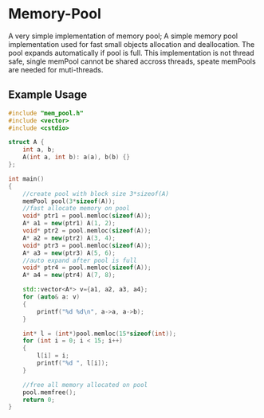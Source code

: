 # Memory-Pool
A very simple implementation of memory pool; 
A simple memory pool implementation used for fast small objects allocation and deallocation. The pool expands automatically if pool is full.
This implementation is not thread safe, single memPool cannot be shared accross threads, speate memPools are needed for muti-threads. 

## Example Usage
```cpp
#include "mem_pool.h"
#include <vector>
#include <cstdio>

struct A {
    int a, b;
    A(int a, int b): a(a), b(b) {}
};

int main()
{
    //create pool with block size 3*sizeof(A)
    memPool pool(3*sizeof(A));
    //fast allocate memory on pool
    void* ptr1 = pool.memloc(sizeof(A));
    A* a1 = new(ptr1) A(1, 2);
    void* ptr2 = pool.memloc(sizeof(A));
    A* a2 = new(ptr2) A(3, 4);
    void* ptr3 = pool.memloc(sizeof(A));
    A* a3 = new(ptr3) A(5, 6);
    //auto expand after pool is full
    void* ptr4 = pool.memloc(sizeof(A));
    A* a4 = new(ptr4) A(7, 8);

    std::vector<A*> v={a1, a2, a3, a4};
    for (auto& a: v)
    {
        printf("%d %d\n", a->a, a->b);
    }

    int* l = (int*)pool.memloc(15*sizeof(int));
    for (int i = 0; i < 15; i++)
    {
        l[i] = i;
        printf("%d ", l[i]);
    }

    //free all memory allocated on pool
    pool.memfree();
    return 0;
}

```
